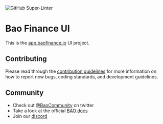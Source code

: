 ![GitHub Super-Linter](https://github.com/baofinance/ui/workflows/Lint%20Code%20Base/badge.svg)

# Bao Finance UI

This is the [app.baofinance.io](https://app.baofinance.io) UI project.

## Contributing

Please read through the [contribution guidelines](./CONTRIBUTING.md) for more information on
how to report new bugs, coding standards, and development guidelines.

## Community

- Check out [@BaoCommunity](https://twitter.com/BaoCommunity) on twitter
- Take a look at the official [BAO docs](https://info.bao.finance/docs)
- Join our [discord](https://discord.gg/BW3P62vJXT) 
